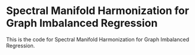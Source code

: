 # Spectral Manifold Harmonization for Graph Imbalanced Regression
This is the code for Spectral Manifold Harmonization for Graph Imbalanced Regression.
